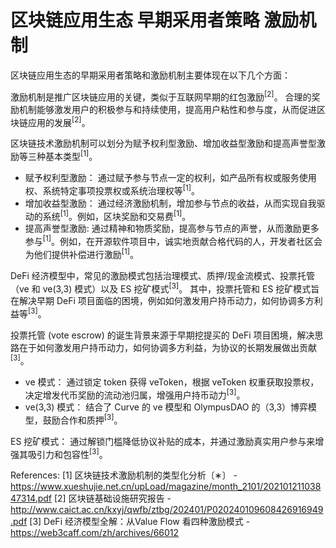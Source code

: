 # 区块链应用生态 早期采用者策略 激励机制
区块链应用生态的早期采用者策略和激励机制主要体现在以下几个方面：

激励机制是推广区块链应用的关键，类似于互联网早期的红包激励<sup>[2]</sup>。 合理的奖励机制能够激发用户的积极参与和持续使用，提高用户粘性和参与度，从而促进区块链应用的发展<sup>[2]</sup>。

区块链技术激励机制可以划分为赋予权利型激励、增加收益型激励和提高声誉型激励等三种基本类型<sup>[1]</sup>。

*   赋予权利型激励： 通过赋予参与节点一定的权利，如产品所有权或服务使用权、系统特定事项投票权或系统治理权等<sup>[1]</sup>。
*   增加收益型激励： 通过经济激励机制，增加参与节点的收益，从而实现自我驱动的系统<sup>[1]</sup>。例如，区块奖励和交易费<sup>[1]</sup>。
*   提高声誉型激励:  通过精神和物质奖励，提高参与节点的声誉，从而激励更多参与<sup>[1]</sup>。例如，在开源软件项目中，诚实地贡献合格代码的人，开发者社区会为他们提供补偿进行激励<sup>[1]</sup>。

DeFi 经济模型中，常见的激励模式包括治理模式、质押/现金流模式、投票托管（ve 和 ve(3,3) 模式）以及 ES 挖矿模式<sup>[3]</sup>。 其中，投票托管和 ES 挖矿模式旨在解决早期 DeFi 项目面临的困境，例如如何激发用户持币动力，如何协调多方利益等<sup>[3]</sup>。

投票托管 (vote escrow) 的诞生背景来源于早期挖提买的 DeFi 项目困境，解决思路在于如何激发用户持币动力，如何协调多方利益，为协议的长期发展做出贡献<sup>[3]</sup>。

*   ve 模式： 通过锁定 token 获得 veToken，根据 veToken 权重获取投票权，决定增发代币奖励的流动池归属，增强用户持币动力<sup>[3]</sup>。
*   ve(3,3) 模式： 结合了 Curve 的 ve 模型和 OlympusDAO 的（3,3）博弈模型，鼓励合作和质押<sup>[3]</sup>。

ES 挖矿模式： 通过解锁门槛降低协议补贴的成本，并通过激励真实用户参与来增强其吸引力和包容性<sup>[3]</sup>。

References:
[1] 区块链技术激励机制的类型化分析〔∗〕 - https://www.xueshujie.net.cn/upLoad/magazine/month_2101/20210121103847314.pdf
[2] 区块链基础设施研究报告 - http://www.caict.ac.cn/kxyj/qwfb/ztbg/202401/P020240109608426916949.pdf
[3] DeFi 经济模型全解：从Value Flow 看四种激励模式 - https://web3caff.com/zh/archives/66012
